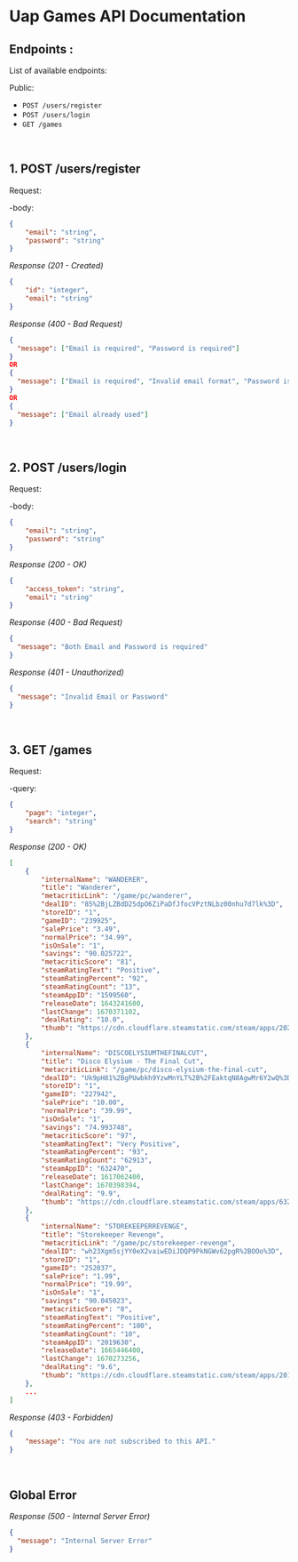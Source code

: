 # Uap Games API Documentation

## Endpoints :

List of available endpoints:

Public:
- `POST /users/register`
- `POST /users/login`
- `GET /games`

&nbsp;

## 1. POST /users/register

Request:

-body:

```json
{
    "email": "string",
    "password": "string"
}
```

_Response (201 - Created)_

```json
{
    "id": "integer",
    "email": "string"
}
```

_Response (400 - Bad Request)_

```json
{
  "message": ["Email is required", "Password is required"]
}
OR
{
  "message": ["Email is required", "Invalid email format", "Password is required"]
}
OR
{
  "message": ["Email already used"]
}
```

&nbsp;

## 2. POST /users/login

Request:

-body:

```json
{
    "email": "string",
    "password": "string"
}
```

_Response (200 - OK)_

```json
{
    "access_token": "string",
    "email": "string"
}
```

_Response (400 - Bad Request)_

```json
{
  "message": "Both Email and Password is required"
}
```

_Response (401 - Unauthorized)_

```json
{
  "message": "Invalid Email or Password"
}
```

&nbsp;

## 3. GET /games

Request:

-query:

```json
{
    "page": "integer",
    "search": "string"
}
```

_Response (200 - OK)_

```json
[
    {
        "internalName": "WANDERER",
        "title": "Wanderer",
        "metacriticLink": "/game/pc/wanderer",
        "dealID": "85%2BjLZBdD2SdpO6ZiPaDfJfocVPztNLbz00nhu7d7lk%3D",
        "storeID": "1",
        "gameID": "239925",
        "salePrice": "3.49",
        "normalPrice": "34.99",
        "isOnSale": "1",
        "savings": "90.025722",
        "metacriticScore": "81",
        "steamRatingText": "Positive",
        "steamRatingPercent": "92",
        "steamRatingCount": "13",
        "steamAppID": "1599560",
        "releaseDate": 1643241600,
        "lastChange": 1670371102,
        "dealRating": "10.0",
        "thumb": "https://cdn.cloudflare.steamstatic.com/steam/apps/2027350/capsule_sm_120.jpg?t=1656386201"
    },
    {
        "internalName": "DISCOELYSIUMTHEFINALCUT",
        "title": "Disco Elysium - The Final Cut",
        "metacriticLink": "/game/pc/disco-elysium-the-final-cut",
        "dealID": "Uk9pH81%2BgPUwbkh9YzwMnYLT%2B%2FEaktqN8AgwMr6Y2wQ%3D",
        "storeID": "1",
        "gameID": "227942",
        "salePrice": "10.00",
        "normalPrice": "39.99",
        "isOnSale": "1",
        "savings": "74.993748",
        "metacriticScore": "97",
        "steamRatingText": "Very Positive",
        "steamRatingPercent": "93",
        "steamRatingCount": "62913",
        "steamAppID": "632470",
        "releaseDate": 1617062400,
        "lastChange": 1670398394,
        "dealRating": "9.9",
        "thumb": "https://cdn.cloudflare.steamstatic.com/steam/apps/632470/capsule_sm_120.jpg?t=1667483149"
    },
    {
        "internalName": "STOREKEEPERREVENGE",
        "title": "Storekeeper Revenge",
        "metacriticLink": "/game/pc/storekeeper-revenge",
        "dealID": "wh23Xgm5sjYY0eX2vaiwEDiJDQP9PkNGWv62pgR%2BOOo%3D",
        "storeID": "1",
        "gameID": "252037",
        "salePrice": "1.99",
        "normalPrice": "19.99",
        "isOnSale": "1",
        "savings": "90.045023",
        "metacriticScore": "0",
        "steamRatingText": "Positive",
        "steamRatingPercent": "100",
        "steamRatingCount": "10",
        "steamAppID": "2019630",
        "releaseDate": 1665446400,
        "lastChange": 1670273256,
        "dealRating": "9.6",
        "thumb": "https://cdn.cloudflare.steamstatic.com/steam/apps/2019630/capsule_sm_120.jpg?t=1665478208"
    },
    ...
]
```

_Response (403 - Forbidden)_

```json
{
    "message": "You are not subscribed to this API."
}
```

&nbsp;

## Global Error

_Response (500 - Internal Server Error)_

```json
{
  "message": "Internal Server Error"
}
```